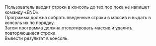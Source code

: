 Пользователь вводит строки в консоль до тех пор пока не напишет команду «END».  
Программа должна собрать введенные строки в массив и выдать в консоль их по порядку.  
Затем программа должна отсортировать массив и удалить повторяющиеся строки.    
Вывести результат в консоль.  
